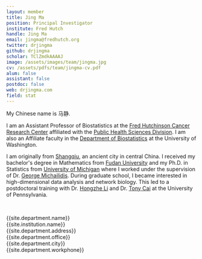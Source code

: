 ```yaml
---
layout: member
title: Jing Ma
position: Principal Investigator
institute: Fred Hutch  
handle: Jing Ma
email: jingma@fredhutch.org
twitter: drjingma
github: drjingma
scholar: TClZmdkAAAAJ
image: /assets/images/team/jingma.jpg
cv: /assets/pdfs/team/jingma-cv.pdf
alum: false
assistant: false
postdoc: false
web: drjingma.com
field: stat
---
```


My Chinese name is 马静.

I am an Assistant Professor of Biostatistics at the [Fred Hutchinson Cancer Research Center](http://www.fhcrc.org/) affiliated with the [Public Health Sciences Division](https://www.fredhutch.org/en/research/divisions/public-health-sciences-division.html). I am also an Affiliate faculty in the [Department of Biostatistics](https://www.biostat.washington.edu/people/faculty) at the University of Washington. 

I am originally from [Shangqiu](https://en.wikipedia.org/wiki/Shangqiu), an ancient city in central China. I received my bachelor's degree in Mathematics from [Fudan University](https://www.fudan.edu.cn/en/) and my Ph.D. in Statistics from [University of Michigan](https://lsa.umich.edu/stats) where I worked under the supervision of Dr. [George Michailidis](https://informatics.research.ufl.edu/homepage/about-us/michailidis.html). During graduate school, I became interested in high-dimensional data analysis and network biology. This led to a postdoctoral training with Dr. [Hongzhe Li](http://statgene.med.upenn.edu/) and Dr. [Tony Cai](http://www-stat.wharton.upenn.edu/~tcai/) at the University of Pennsylvania.   

<br>

{{site.department.name}}<br>
{{site.institution.name}}<br>
{{site.department.address}}<br>
{{site.department.office}}<br>
{{site.department.city}}<br>
{{site.department.workphone}}




